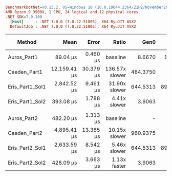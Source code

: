 ``` ini

BenchmarkDotNet=v0.13.2, OS=Windows 10 (10.0.19044.2364/21H2/November2021Update)
AMD Ryzen 9 3900X, 1 CPU, 24 logical and 12 physical cores
.NET SDK=7.0.100
  [Host]     : .NET 7.0.0 (7.0.22.51805), X64 RyuJIT AVX2
  DefaultJob : .NET 7.0.0 (7.0.22.51805), X64 RyuJIT AVX2


```
|          Method |         Mean |     Error |          Ratio |     Gen0 |    Gen1 | Allocated | Alloc Ratio |
|---------------- |-------------:|----------:|---------------:|---------:|--------:|----------:|------------:|
|     Auros_Part1 |     89.04 μs |  0.460 μs |       baseline |   8.6670 |  1.4648 |   73152 B |             |
|    Caeden_Part1 | 12,159.41 μs | 30.379 μs | 136.57x slower | 484.3750 |       - | 4157430 B | 56.83x more |
| Eris_Part1_Sol1 |  2,842.52 μs |  9.461 μs |  31.90x slower | 644.5313 | 89.8438 | 5392666 B | 73.72x more |
| Eris_Part1_Sol2 |    393.08 μs |  1.788 μs |   4.41x slower |   3.9063 |       - |   35640 B |  2.05x less |
|                 |              |           |                |          |         |           |             |
|     Auros_Part2 |    482.20 μs |  1.313 μs |       baseline |        - |       - |         - |          NA |
|    Caeden_Part2 |  4,895.41 μs | 13.365 μs |  10.15x slower | 960.9375 |       - | 8059571 B |          NA |
| Eris_Part2_Sol1 |  2,633.59 μs |  8.542 μs |   5.46x slower | 644.5313 | 89.8438 | 5392746 B |          NA |
| Eris_Part2_Sol2 |    428.09 μs |  3.663 μs |   1.13x faster |   3.9063 |       - |   35640 B |          NA |
